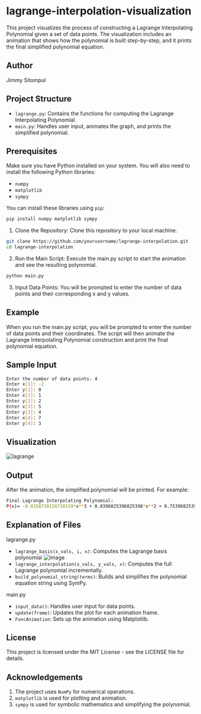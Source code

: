 # lagrange-interpolation-visualization

This project visualizes the process of constructing a Lagrange Interpolating Polynomial given a set of data points. The visualization includes an animation that shows how the polynomial is built step-by-step, and it prints the final simplified polynomial equation.

## Author

Jimmy Sitompul

## Project Structure

- `lagrange.py`: Contains the functions for computing the Lagrange Interpolating Polynomial.
- `main.py`: Handles user input, animates the graph, and prints the simplified polynomial.

## Prerequisites

Make sure you have Python installed on your system. You will also need to install the following Python libraries:

- `numpy`
- `matplotlib`
- `sympy`
  

You can install these libraries using `pip`:

```sh
pip install numpy matplotlib sympy
```

1. Clone the Repository: Clone this repository to your local machine.

```sh
git clone https://github.com/yourusername/lagrange-interpolation.git
cd lagrange-interpolation
```

2. Run the Main Script: Execute the main.py script to start the animation and see the resulting polynomial.

```sh
python main.py
```

3. Input Data Points: You will be prompted to enter the number of data points and their corresponding x and y values.

## Example

When you run the main.py script, you will be prompted to enter the number of data points and their coordinates. The script will then animate the Lagrange Interpolating Polynomial construction and print the final polynomial equation.

## Sample Input
```bash
Enter the number of data points: 4
Enter x[1]: -2
Enter y[1]: 0
Enter x[2]: 1
Enter y[2]: 2
Enter x[3]: 5
Enter y[3]: 4
Enter x[4]: 7
Enter y[4]: 3
```

## Visualization

![lagrange](https://github.com/jsitompul/lagrange-interpolation-visualization/assets/151981311/0c14559e-25bf-4600-a570-3c48683c64d7)

## Output

After the animation, the simplified polynomial will be printed. For example:

```bash
Final Lagrange Interpolating Polynomial:
P(x)= -0.0158730158730159*x**3 + 0.0396825396825398*x**2 + 0.753968253968254*x + 1.22222222222222
```

## Explanation of Files

lagrange.py

- `lagrange_basis(x_vals, i, x)`: Computes the Lagrange basis polynomial ![image](https://github.com/jsitompul/lagrange-interpolation-visualization/assets/151981311/f853b353-608b-46bb-8bb5-d025d4ec9d80)
- `lagrange_interpolation(x_vals, y_vals, x)`: Computes the full Lagrange polynomial incrementally.
- `build_polynomial_string(terms)`: Builds and simplifies the polynomial equation string using SymPy.

main.py

- `input_data()`: Handles user input for data points.
- `update(frame)`: Updates the plot for each animation frame.
- `FuncAnimation`: Sets up the animation using Matplotlib.

## License
This project is licensed under the MIT License - see the LICENSE file for details.

## Acknowledgements
1. The project uses `NumPy` for numerical operations.
2. `matplotlib` is used for plotting and animation.
3. `sympy` is used for symbolic mathematics and simplifying the polynomial.
   

